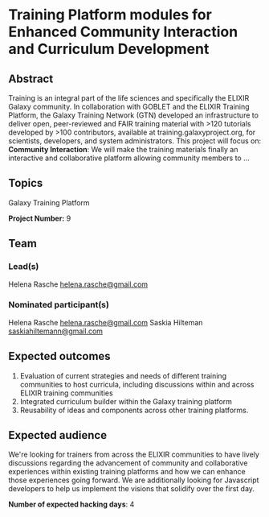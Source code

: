 # Training Platform modules for Enhanced Community Interaction and Curriculum Development

## Abstract

Training is an integral part of the life sciences and specifically the ELIXIR Galaxy community. In collaboration with GOBLET and the ELIXIR Training Platform, the Galaxy Training Network (GTN) developed an infrastructure to deliver open, peer-reviewed and FAIR training material with >120 tutorials developed by >100 contributors, available at training.galaxyproject.org, for scientists, developers, and system administrators. This project will focus on: **Community Interaction**: We will make the training materials finally an interactive and collaborative platform allowing community members to ...

## Topics

Galaxy
 Training Platform

**Project Number:** 9

## Team

### Lead(s)

Helena Rasche <helena.rasche@gmail.com>

### Nominated participant(s)

Helena Rasche <helena.rasche@gmail.com>
 Saskia Hilteman <saskiahiltemann@gmail.com>

## Expected outcomes

1. Evaluation of current strategies and needs of different training communities to host curricula, including discussions within and across ELIXIR training communities
 2. Integrated curriculum builder within the Galaxy training platform
 3. Reusability of ideas and components across other training platforms.

## Expected audience

We're looking for trainers from across the ELIXIR communities to have lively discussions regarding the advancement of community and collaborative experiences within existing training platforms and how we can enhance those experiences going forward. We are additionally looking for Javascript developers to help us implement the visions that solidify over the first day.

**Number of expected hacking days**: 4

